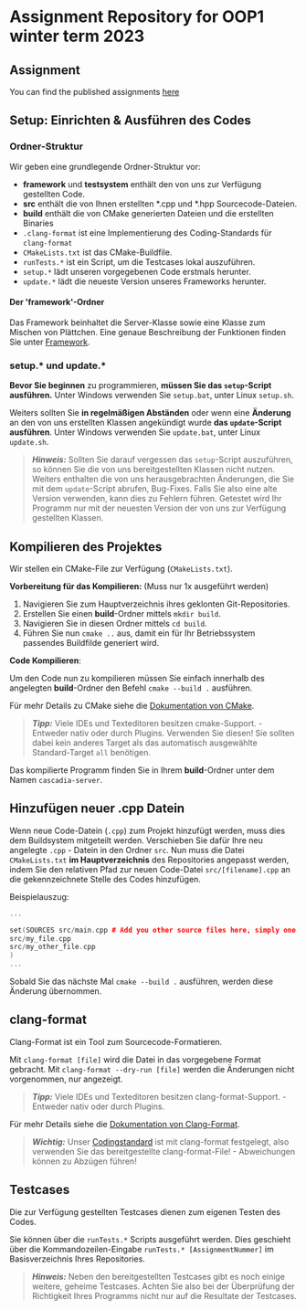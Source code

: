 # Assignment Repository for OOP1 winter term 2023

## Assignment

You can find the published assignments [here](https://gitlab.tugraz.at/oop1_ws/ws2023/specification)

## Setup: Einrichten & Ausführen des Codes

### Ordner-Struktur

Wir geben eine grundlegende Ordner-Struktur vor:

- **framework** und **testsystem** enthält den von uns zur Verfügung gestellten Code.
- **src** enthält die von Ihnen erstellten *.cpp und *.hpp Sourcecode-Dateien.
- **build** enthält die von CMake generierten Dateien und die erstellten Binaries
- `.clang-format` ist eine Implementierung des Coding-Standards für `clang-format`
- `CMakeLists.txt` ist das CMake-Buildfile.
- `runTests.*` ist ein Script, um die Testcases lokal auszuführen.
- `setup.*` lädt unseren vorgegebenen Code erstmals herunter.
- `update.*` lädt die neueste Version unseres Frameworks herunter.

#### Der 'framework'-Ordner

Das Framework beinhaltet die Server-Klasse sowie eine Klasse zum Mischen von Plättchen.
Eine genaue Beschreibung der Funktionen finden Sie unter [Framework](Framework.md).

### setup.\* und update.\*

**Bevor Sie beginnen** zu programmieren, **müssen Sie das `setup`-Script ausführen.**
Unter Windows verwenden Sie `setup.bat`, unter Linux `setup.sh`.

Weiters sollten Sie **in regelmäßigen Abständen** oder wenn eine **Änderung** an den von
uns erstellten Klassen angekündigt wurde **das `update`-Script ausführen**.
Unter Windows verwenden Sie `update.bat`, unter Linux `update.sh`.

> _**Hinweis:**_
> Sollten Sie darauf vergessen das `setup`-Script auszuführen, so können Sie die
> von uns bereitgestellten Klassen nicht nutzen. Weiters enthalten die von uns
> herausgebrachten Änderungen, die Sie mit dem `update`-Script abrufen, Bug-Fixes.
> Falls Sie also eine alte Version verwenden, kann dies zu Fehlern führen.
> Getestet wird Ihr Programm nur mit der neuesten Version der von uns zur Verfügung
> gestellten Klassen.

## Kompilieren des Projektes

Wir stellen ein CMake-File zur Verfügung (`CMakeLists.txt`).

**Vorbereitung für das Kompilieren:** (Muss nur 1x ausgeführt werden)

1. Navigieren Sie zum Hauptverzeichnis ihres geklonten Git-Repositories.
2. Erstellen Sie einen **build**-Ordner mittels `mkdir build`. 
3. Navigieren Sie in diesen Ordner mittels `cd build`.
4. Führen Sie nun `cmake ..` aus, damit ein für Ihr Betriebssystem passendes Buildfilde generiert wird.

**Code Kompilieren**: 

Um den Code nun zu kompilieren müssen Sie einfach innerhalb des angelegten **build**-Ordner den Befehl `cmake --build .` ausführen.

Für mehr Details zu CMake siehe die [Dokumentation von CMake](https://cmake.org/documentation/).

>_**Tipp:**_
>Viele IDEs und Texteditoren besitzen cmake-Support. - Entweder nativ oder durch Plugins. Verwenden Sie diesen! 
> Sie sollten dabei kein anderes Target als das automatisch ausgewählte Standard-Target `all` benötigen.

Das kompilierte Programm finden Sie in Ihrem **build**-Ordner unter dem Namen `cascadia-server`.

## Hinzufügen neuer .cpp Datein

Wenn neue Code-Datein (`.cpp`) zum Projekt hinzufügt werden, muss dies dem Buildsystem mitgeteilt werden.
Verschieben Sie dafür Ihre neu angelegte `.cpp` - Datein in den Ordner `src`.
Nun muss die Datei `CMakeLists.txt` **im Hauptverzeichnis** des Repositories angepasst werden, indem Sie den relativen Pfad zur neuen Code-Datei `src/[filename].cpp` an die gekennzeichnete Stelle des Codes hinzufügen.

Beispielauszug: 

```cpp
...

set(SOURCES src/main.cpp # Add you other source files here, simply one per line
src/my_file.cpp
src/my_other_file.cpp
)
...
```

Sobald Sie das nächste Mal `cmake --build .` ausführen, werden diese Änderung übernommen.

## clang-format

Clang-Format ist ein Tool zum Sourcecode-Formatieren.

Mit `clang-format [file]` wird die Datei in das vorgegebene Format gebracht.
Mit `clang-format --dry-run [file]` werden die Änderungen nicht vorgenommen,
nur angezeigt.

> _**Tipp:**_
> Viele IDEs und Texteditoren besitzen clang-format-Support. - Entweder nativ oder durch Plugins.

Für mehr Details siehe die [Dokumentation von Clang-Format](http://clang.llvm.org/docs/ClangFormat.html).

> _**Wichtig:**_
> Unser [Codingstandard](https://gitlab.tugraz.at/oop1_ws/ws2023/specification/CodeFormatting.md) ist mit clang-format festgelegt, also verwenden Sie das bereitgestellte clang-format-File! - Abweichungen können zu Abzügen führen!

## Testcases

Die zur Verfügung gestellten Testcases dienen zum eigenen Testen des Codes.

Sie können über die `runTests.*` Scripts ausgeführt werden.
Dies geschieht über die Kommandozeilen-Eingabe `runTests.* [AssignmentNummer]` im Basisverzeichnis Ihres Repositories.

> _**Hinweis:**_
> Neben den bereitgestellten Testcases gibt es noch einige weitere, geheime Testcases.
> Achten Sie also bei der Überprüfung der Richtigkeit Ihres Programms nicht nur
> auf die Resultate der Testcases.